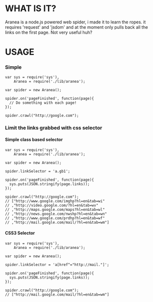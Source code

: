 # WHAT IS IT?

Aranea is a node.js powered web spider, i made it to learn the ropes. it requires 'request' and 'jsdom' and at the moment only pulls back all the links on the first page. Not very useful huh?

# USAGE

### Simple

    var sys = require('sys'),
        Aranea = require('./lib/aranea');

    var spider = new Aranea();

    spider.on('pageFinished', function(page){
      // Do something with each page!
    });

    spider.crawl("http://google.com");

### Limit the links grabbed with css selector

#### Simple class based selector

    var sys = require('sys'),
        Aranea = require('./lib/aranea');

    var spider = new Aranea();

    spider.linkSelector = 'a.gb1';

    spider.on('pageFinished', function(page){
      sys.puts(JSON.stringify(page.links));
    });

    spider.crawl("http://google.com");
    // ["http://www.google.com/imghp?hl=en&tab=wi"
    // ,"http://video.google.com/?hl=en&tab=wv"
    // ,"http://maps.google.com/maps?hl=en&tab=wl"
    // ,"http://news.google.com/nwshp?hl=en&tab=wn"
    // ,"http://www.google.com/prdhp?hl=en&tab=wf"
    // ,"http://mail.google.com/mail/?hl=en&tab=wm"]

#### CSS3 Selector
    var sys = require('sys'),
        Aranea = require('./lib/aranea');

    var spider = new Aranea();

    spider.linkSelector = 'a[href^="http://mail."]';

    spider.on('pageFinished', function(page){
      sys.puts(JSON.stringify(page.links));
    });

    spider.crawl("http://google.com");
    // ["http://mail.google.com/mail/?hl=en&tab=wm"]